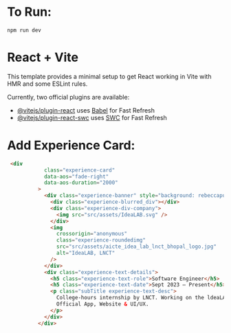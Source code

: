 # To Run:

```shell
npm run dev
```










# React + Vite

This template provides a minimal setup to get React working in Vite with HMR and some ESLint rules.

Currently, two official plugins are available:

- [@vitejs/plugin-react](https://github.com/vitejs/vite-plugin-react/blob/main/packages/plugin-react/README.md) uses [Babel](https://babeljs.io/) for Fast Refresh
- [@vitejs/plugin-react-swc](https://github.com/vitejs/vite-plugin-react-swc) uses [SWC](https://swc.rs/) for Fast Refresh



# Add Experience Card:

```html
 <div
            class="experience-card"
            data-aos="fade-right"
            data-aos-duration="2000"
          >
            <div class="experience-banner" style="background: rebeccapurple">
              <div class="experience-blurred_div"></div>
              <div class="experience-div-company">
                <img src="src/assets/IdeaLAB.svg" />
              </div>
              <img
                crossorigin="anonymous"
                class="experience-roundedimg"
                src="src/assets/aicte_idea_lab_lnct_bhopal_logo.jpg"
                alt="IdeaLAB, LNCT"
              />
            </div>
            <div class="experience-text-details">
              <h5 class="experience-text-role">Software Engineer</h5>
              <h5 class="experience-text-date">Sept 2023 – Present</h5>
              <p class="subTitle experience-text-desc">
                College-hours internship by LNCT. Working on the ldeaLAB's
                Official App, Website & UI/UX.
              </p>
            </div>
          </div>
```